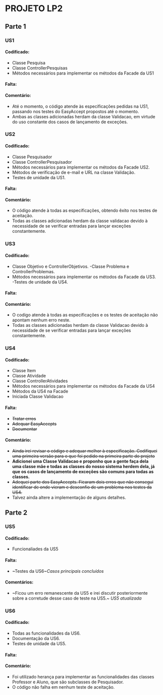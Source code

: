 # PROJETO LP2

## Parte 1

### US1
#### Codificado:
- Classe Pesquisa
- Classe ControllerPesquisas
- Métodos necessários para implementar os métodos da Facade da US1
#### Falta:

#### Comentário:
- Até o momento, o código atende às especificações pedidas na US1, passando nos testes do EasyAccept propostos até o momento.
- Ambas as classes adicionadas herdam da classe Validacao, em virtude do uso constante dos casos de lançamento de exceções.

### US2
#### Codificado:
- Classe Pesquisador
- Classe ControllerPesquisador
- Métodos necessários para implementar os métodos da Facade US2.
- Métodos de verificação de e-mail e URL na classe Validação.
- Testes de unidade da US1.
#### Falta:

#### Comentário:
- O código atende à todas as especificações, obtendo êxito nos testes de aceitação.
- Todas as classes adicionadas herdam da classe validacao devido à necessidade de se verificar entradas para lançar exceções constantemente.

### US3
#### Codificado:
- Classe Objetivo e ControllerObjetivos.
-Classe Problema e ControllerProblemas.
- Métodos necessários para implementar os métodos da Facade da US3.
-Testes de unidade da US4.
#### Falta:

#### Comentário:
- O codigo atende à todas as especificações e os testes de aceitação não apontam nenhum erro neste.
- Todas as classes adicionadas herdam da classe Validacao devido à necessidade de se verificar entradas para lançar exceções constantemente.

### US4
#### Codificado:
- Classe Item
- Classe Atividade
- Classe ControllerAtividades
- Métodos necessários para implementar os métodos da Facade da US4
- Métodos da US4 na Facade
- Iniciada Classe Validacao
#### Falta:
- ~~Tratar erros~~
- ~~Adequar EasyAccepts~~
- ~~Documentar~~
#### Comentário:
- ~~Ainda irei revisar o código e adequar melhor à especificação. Codifiquei uma primeira versão para o que foi pedido na primeira parte do projeto~~
- **Adicionei uma Classe Validacao e proponho que a gente faça dela uma classe mãe e todas as classes do nosso sistema herdem dela, já que os casos de lançamento de exceções são comuns para todas as classes.** 
- ~~Adequei parte dos EasyAccepts. Ficaram dois erros que não consegui identificar de onde vieram e desconfio de um problema nos testes da US4.~~
- Talvez ainda altere a implementação de alguns detalhes.

## Parte 2
### US5
#### Codificado:
- Funcionaliades da US5
#### Falta:
- ~Testes da US6~_Casos principais concluídos_
#### Comentários:
- ~Ficou um erro remanescente da US5 e irei discutir posteriormente sobre a corretude desse caso de teste na US5.~ _US5 atualizada_

### US6
#### Codificado:
- Todas as funcionalidades da US6.
- Documentação da US6.
- Testes de unidade da US5.
#### Falta:
#### Comentário:
- Foi utilizado herança para implementar as funcionalidades das classes Professor e Aluno, que são subclasses de Pesquisador.
- O código não falha em nenhum teste de aceitação.
